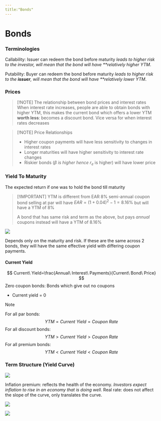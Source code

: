 ```yaml
---
title:"Bonds"
---
```

# Bonds
### Terminologies
Callability: Issuer can redeem the bond before maturity _leads to higher risk to the investor, will mean that the bond will have **relatively higher YTM_.

Putability: Buyer can redeem the bond before maturity _leads to higher risk to the __issuer__, will mean that the bond will have **relatively lower YTM_.
### Prices
> [!NOTE] The relationship between bond prices and interest rates
> When interest rate increases, people are able to obtain bonds with higher YTM, this makes the current bond which offers a lower YTM __worth less__: becomes a discount bond.
> Vice versa for when interest rates decreases

> [!NOTE] Price Relationships
> - Higher coupon payments will have less sensitivity to changes in interest rates
> - Longer maturities will have higher sensitivity to interest rate changes
> - Riskier bonds ($\beta\ is\ higher\ hence\ r_e$ is higher) will have lower price

### Yield To Maturity
The expected return if one was to hold the bond till maturity

> [!IMPORTANT] YTM is different from EAR
> 8% semi-annual coupon bond selling at par will have $EAR=(1+0.04)^2-1=8.16\%$ but will have a YTM of 8%
> 
> A bond that has same risk and term as the above, but pays _annual_ coupons instead will have a YTM of 8.16%
	
![](https://i.imgur.com/LXaqAUv.png)

Depends only on the maturity and risk. If these are the same across 2 bonds, they will have the same effective yield with differing coupon payments.

#### Current Yield

$$ Current\ Yield=\frac{Annual\ Interest\ Payments}{Current\ Bond\ Price} $$
Zero coupon bonds: Bonds which give out no coupons
- Current yield = 0

> [!NOTE]
> For all par bonds:
> $$YTM=Current\ Yield=Coupon\ Rate$$
> For all discount bonds:
> $$YTM>Current\ Yield> Coupon\ Rate$$
> For all premium bonds:
> $$YTM<Current\ Yield< Coupon\ Rate$$

### Term Structure (Yield Curve)
![](https://i.imgur.com/M1KyPdL.png)

Inflation premium: reflects the health of the economy. _Investors expect inflation to rise in an economy that is doing well_.
Real rate: does not affect the slope of the curve, only translates the curve.

![](https://i.imgur.com/VaUaE8b.png)

![](https://i.imgur.com/A6Z3klT.png)
